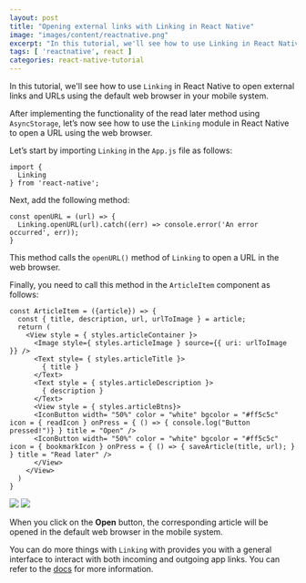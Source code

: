 ```yaml
---
layout: post
title: "Opening external links with Linking in React Native"
image: "images/content/reactnative.png"
excerpt: "In this tutorial, we'll see how to use Linking in React Native to open external links and URLs"
tags: [ 'reactnative', react ] 
categories: react-native-tutorial
---
```


In this tutorial, we'll see how to use `Linking` in React Native to open external links and URLs using the default web browser in your mobile system.

After implementing the functionality of the read later method using `AsyncStorage`, let’s now see how to use the `Linking` module in React Native to open a URL using the web browser.

Let’s start by importing `Linking` in the `App.js` file as follows:


    import {
      Linking
    } from 'react-native';

Next, add the following method:


    const openURL = (url) => {
      Linking.openURL(url).catch((err) => console.error('An error occurred', err));
    }

This method calls the `openURL()` method of `Linking` to open a URL in the web browser.

Finally, you need to call this method in the `ArticleItem` component as follows:


    const ArticleItem = ({article}) => {
      const { title, description, url, urlToImage } = article;
      return (
        <View style = { styles.articleContainer }>
          <Image style={ styles.articleImage } source={{ uri: urlToImage }} />
          <Text style= { styles.articleTitle }>
            { title }
          </Text>
          <Text style = { styles.articleDescription }>
            { description }
          </Text>
          <View style = { styles.articleBtns}>
          <IconButton width= "50%" color = "white" bgcolor = "#ff5c5c" icon = { readIcon } onPress = { () => { console.log("Button pressed!")} } title = "Open" />
          <IconButton width= "50%" color = "white" bgcolor = "#ff5c5c" icon = { bookmarkIcon } onPress = { () => { saveArticle(title, url); } } title = "Read later" />
          </View>
        </View>
      )
    }


![](https://paper-attachments.dropbox.com/s_546E03E6D3AEC752448040541BFE85E713119677F02CAE32E634AD5547D449ED_1565474886209_Screenshot_1565474847.png)
![](https://paper-attachments.dropbox.com/s_546E03E6D3AEC752448040541BFE85E713119677F02CAE32E634AD5547D449ED_1565474752268_Screenshot_1565474605.png)


When you click on the **Open** button, the corresponding article will be opened in the default web browser in the mobile system.

You can do more things with `Linking` with provides you with a general interface to interact with both incoming and outgoing app links. You can refer to the [docs](https://facebook.github.io/react-native/docs/linking) for more information.

